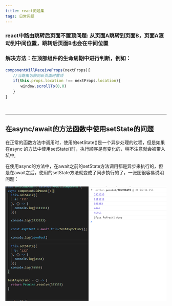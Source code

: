 ```yaml
---
title: react问题集
tags: 日常问题
---
```


### react中路由跳转后页面不置顶问题: 从页面A跳转到页面B，页面A滚动到中间位置，跳转后页面B也会在中间位置

### 解决方法：在顶部组件的生命周期中进行判断，例如：

```js 
componentWillReceiveProps(nextProps){​​​​​​
　　//当路由切换到新页面时置顶
　　if(this.props.location !== nextProps.location){​​​​​​
　　　　window.scrollTo(0,0)
　　}​​​​​​
}​​​​​
```

<br/>

<!-- more -->

---

## 在async/await的方法函数中使用setState的问题

在正常的函数方法中调用时，使用的setState()是一个异步处理的过程，但是如果在async 的方法中使用setState()时，执行顺序是有变化的，稍不注意就会被带入坑中,

在使用async的方法中，在await之前的setState方法调用都是异步来执行的，但是在await之后，使用的setState方法就变成了同步执行的了，一张图很容易说明问题：

![异步加载](image/日常问题/异步加载.png)

